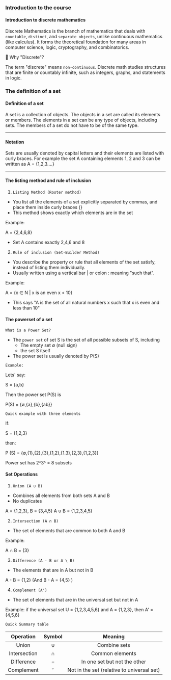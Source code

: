 ### Introduction to the course

#### Introduction to discrete mathematics

Discrete Mathematics is the branch of mathematics that deals with `countable`, `distinct`, and `separate objects`, unlike continuous mathematics (like calculus). It forms the theoretical foundation for many areas in computer science, logic, cryptography, and combinatorics.

🔷 Why "Discrete"?

The term "discrete" means `non-continuous`. Discrete math studies structures that are finite or countably infinite, such as integers, graphs, and statements in logic.

### The definition of a set

#### Definition of a set

A set is a collection of objects. The objects in a set are called its elements or members. The elements in a set can be any type of objects, including sets. The members of a set do not have to be of the same type.

---

#### Notation

Sets are usually denoted by capital letters and their elements are listed with curly braces.
For example the set A containing elements 1, 2 and 3 can be written as A = {1,2,3....}

---

#### The listing method and rule of inclusion

1. `Listing Method (Roster method)`

- You list all the elements of a set explicitly separated by commas, and place them inside curly braces {}
- This method shows exactly which elements are in the set

Example:

A = {2,4,6,8}

- Set A contains exactly 2,4,6 and 8

2. `Rule of inclusion (Set-Builder Method)`

- You describe the property or rule that all elements of the set satisfy, instead of listing them individually.
- Usually written using a vertical bar | or colon : meaning "such that".

Example:

A = {x ∈ N | x is an even x < 10}

- This says "A is the set of all natural numbers x such that x is even and less than 10"

#### The powerset of a set

`What is a Power Set?`

- The `power set` of set S is the set of all possible subsets of S, including
  - The empty set ∅ (null sign)
  - the set S itself
- The power set is usually denoted by P(S)

`Example:`

Lets' say:

S = {a,b}

Then the power set P(S) is

P(S) = {∅,{a},{b},{ab}}

`Quick example with three elements`

If:

S = {1,2,3}

then:

P (S) = {∅,{1},{2},{3},{1,2},{1.3},{2,3},{1,2,3}}

Power set has 2^3^ = 8 subsets

#### Set Operations

1. `Union (A ∪ B)`

- Combines all elements from both sets A and B
- No duplicates

A = {1,2,3}, B = {3,4,5}
A ∪ B = {1,2,3,4,5}

2. `Intersection (A ∩ B)`

- The set of elements that are common to both A and B

Example:

A ∩ B = {3}

3. `Difference (A - B or A \ B)`

- The elements that are in A but not in B

A - B = {1,2}
(And B - A = {4,5} )

4. `Complement (A')`

- The set of elements that are in the universal set but not in A

Example: if the universal set U = {1,2,3,4,5,6} and A = {1,2,3}, then A' = {4,5,6}

`Quick Summary table`

|  Operation   | Symbol |                  Meaning                   |
| :----------: | :----: | :----------------------------------------: |
|    Union     |   ∪    |                Combine sets                |
| Intersection |   ∩    |              Common elements               |
|  Difference  |   −    |        In one set but not the other        |
|  Complement  |   ′    | Not in the set (relative to universal set) |

